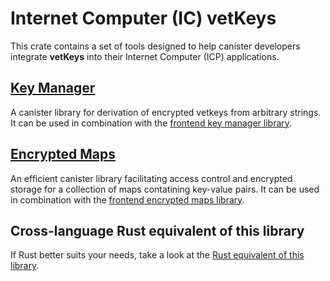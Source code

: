 # Internet Computer (IC) vetKeys

This crate contains a set of tools designed to help canister developers integrate **vetKeys** into their Internet Computer (ICP) applications.

## [Key Manager](https://mops.one/ic_vetkeys/docs/key_manager/KeyManager.html)
A canister library for derivation of encrypted vetkeys from arbitrary strings. It can be used in combination with the [frontend key manager library](https://dfinity.github.io/vetkeys/classes/_dfinity_vetkeys_key_manager.KeyManager.html).

## [Encrypted Maps](https://mops.one/ic_vetkeys/docs/encrypted_maps/EncryptedMaps.html)
An efficient canister library facilitating access control and encrypted storage for a collection of maps contatining key-value pairs. It can be used in combination with the [frontend encrypted maps library](https://dfinity.github.io/vetkeys/classes/_dfinity_vetkeys_encrypted_maps.EncryptedMaps.html).

## Cross-language Rust equivalent of this library
If Rust better suits your needs, take a look at the [Rust equivalent of this library](https://docs.rs/ic_vetkeys).
